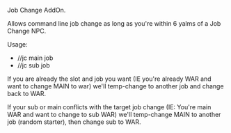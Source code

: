 Job Change AddOn.

Allows command line job change as long as you're within 6 yalms of a Job Change NPC. 

Usage:
* //jc main job
* //jc sub job


If you are already the slot and job you want (IE you're already WAR and want to change MAIN to war) we'll temp-change to another job and change back to WAR.

If your sub or main conflicts with the target job change (IE: You're main WAR and want to change to sub WAR) we'll temp-change MAIN to another job (random starter), then change sub to WAR.

